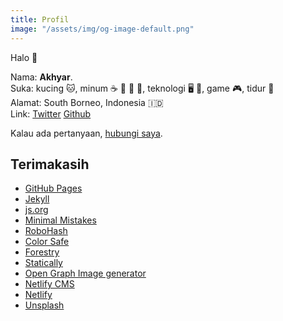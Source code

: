 ```yaml
---
title: Profil
image: "/assets/img/og-image-default.png"
---
```

Halo :wave:

Nama: **Akhyar**.   
Suka: kucing :cat:, minum :coffee: :tea: :beer: :sake:, teknologi :desktop_computer: :iphone:, game :video_game:, tidur :sleeping_bed:   
Alamat: South Borneo, Indonesia :indonesia:   
Link: [Twitter](https://twitter.com/akhyarrh) [Github](https://github.com/akhyarrh)

Kalau ada pertanyaan, [hubungi saya](/kontak).

## Terimakasih

* [GitHub Pages](https://pages.github.com/)
* [Jekyll](https://jekyllrb.com/)
* [js.org](https://github.com/js-org/js.org/)
* [Minimal Mistakes](https://github.com/mmistakes/minimal-mistakes/)
* [RoboHash](https://robohash.org/)
* [Color Safe](http://colorsafe.co/)
* [Forestry](https://forestry.io/)
* [Statically](https://statically.io/)
* [Open Graph Image generator](https://og-image.now.sh/)
* [Netlify CMS](https://www.netlifycms.org/)
* [Netlify](https://netlify.com/)
* [Unsplash](https://unsplash.com/)
